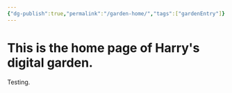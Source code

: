 ```yaml
---
{"dg-publish":true,"permalink":"/garden-home/","tags":["gardenEntry"]}
---
```



# This is the home page of Harry's digital garden.
Testing.